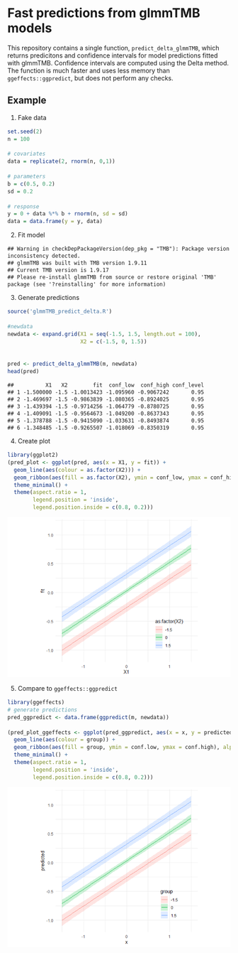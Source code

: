 Fast predictions from glmmTMB models
================

This repository contains a single function, `predict_delta_glmmTMB`,
which returns predicitons and confidence intervals for model predictions
fitted with glmmTMB. Confidence intervals are computed using the Delta
method. The function is much faster and uses less memory than
`ggeffects::ggpredict`, but does not perform any checks.

## Example

1.  Fake data

``` r
set.seed(2)
n = 100

# covariates
data = replicate(2, rnorm(n, 0,1))

# parameters
b = c(0.5, 0.2)
sd = 0.2

# response
y = 0 + data %*% b + rnorm(n, sd = sd)
data = data.frame(y = y, data)
```

2.  Fit model

<!-- -->

    ## Warning in checkDepPackageVersion(dep_pkg = "TMB"): Package version inconsistency detected.
    ## glmmTMB was built with TMB version 1.9.11
    ## Current TMB version is 1.9.17
    ## Please re-install glmmTMB from source or restore original 'TMB' package (see '?reinstalling' for more information)

3.  Generate predictions

``` r
source('glmmTMB_predict_delta.R')

#newdata
newdata <- expand.grid(X1 = seq(-1.5, 1.5, length.out = 100),
                       X2 = c(-1.5, 0, 1.5))


pred <- predict_delta_glmmTMB(m, newdata)
head(pred)
```

    ##          X1   X2        fit  conf_low  conf_high conf_level
    ## 1 -1.500000 -1.5 -1.0013423 -1.095960 -0.9067242       0.95
    ## 2 -1.469697 -1.5 -0.9863839 -1.080365 -0.8924025       0.95
    ## 3 -1.439394 -1.5 -0.9714256 -1.064779 -0.8780725       0.95
    ## 4 -1.409091 -1.5 -0.9564673 -1.049200 -0.8637343       0.95
    ## 5 -1.378788 -1.5 -0.9415090 -1.033631 -0.8493874       0.95
    ## 6 -1.348485 -1.5 -0.9265507 -1.018069 -0.8350319       0.95

4.  Create plot

``` r
library(ggplot2)
(pred_plot <- ggplot(pred, aes(x = X1, y = fit)) +
  geom_line(aes(colour = as.factor(X2))) +
  geom_ribbon(aes(fill = as.factor(X2), ymin = conf_low, ymax = conf_high), alpha = 0.2) + 
  theme_minimal() + 
  theme(aspect.ratio = 1,
        legend.position = 'inside',
        legend.position.inside = c(0.8, 0.2)))
```

![](README_files/figure-gfm/unnamed-chunk-3-1.png)<!-- -->

5.  Compare to `ggeffects::ggpredict`

``` r
library(ggeffects)
# generate predictions
pred_ggpredict <- data.frame(ggpredict(m, newdata))

(pred_plot_ggeffects <- ggplot(pred_ggpredict, aes(x = x, y = predicted)) +
  geom_line(aes(colour = group)) +
  geom_ribbon(aes(fill = group, ymin = conf.low, ymax = conf.high), alpha = 0.2) + 
  theme_minimal() + 
  theme(aspect.ratio = 1,
        legend.position = 'inside',
        legend.position.inside = c(0.8, 0.2))) 
```

![](README_files/figure-gfm/unnamed-chunk-4-1.png)<!-- -->
